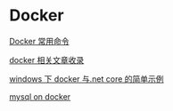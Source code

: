 # Docker

[Docker 常用命令](./docker-command.html)

[docker 相关文章收录](./dockercollect.html)

[windows 下 docker 与.net core 的简单示例](./dotnetcoreonwindocker.html)

[mysql on docker](./mysqlondocker.html)
